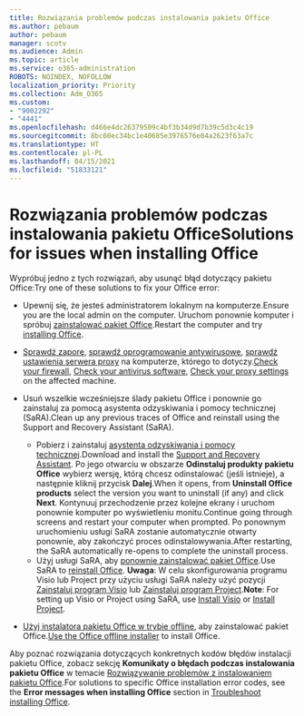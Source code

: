 ```yaml
---
title: Rozwiązania problemów podczas instalowania pakietu Office
ms.author: pebaum
author: pebaum
manager: scotv
ms.audience: Admin
ms.topic: article
ms.service: o365-administration
ROBOTS: NOINDEX, NOFOLLOW
localization_priority: Priority
ms.collection: Adm_O365
ms.custom:
- "9002292"
- "4441"
ms.openlocfilehash: d466e4dc26379509c4bf3b34d9d7b39c5d3c4c19
ms.sourcegitcommit: 8bc60ec34bc1e40685e3976576e04a2623f63a7c
ms.translationtype: HT
ms.contentlocale: pl-PL
ms.lasthandoff: 04/15/2021
ms.locfileid: "51833121"
---
```

# <a name="solutions-for-issues-when-installing-office"></a><span data-ttu-id="9c60d-102">Rozwiązania problemów podczas instalowania pakietu Office</span><span class="sxs-lookup"><span data-stu-id="9c60d-102">Solutions for issues when installing Office</span></span>

<span data-ttu-id="9c60d-103">Wypróbuj jedno z tych rozwiązań, aby usunąć błąd dotyczący pakietu Office:</span><span class="sxs-lookup"><span data-stu-id="9c60d-103">Try one of these solutions to fix your Office error:</span></span>

- <span data-ttu-id="9c60d-104">Upewnij się, że jesteś administratorem lokalnym na komputerze.</span><span class="sxs-lookup"><span data-stu-id="9c60d-104">Ensure you are the local admin on the computer.</span></span> <span data-ttu-id="9c60d-105">Uruchom ponownie komputer i spróbuj [zainstalować pakiet Office](https://portal.office.com/OLS/MySoftware.aspx).</span><span class="sxs-lookup"><span data-stu-id="9c60d-105">Restart the computer and try [installing Office](https://portal.office.com/OLS/MySoftware.aspx).</span></span>

- <span data-ttu-id="9c60d-106">[Sprawdź zaporę](https://support.office.com/article/unlicensed-product-and-activation-errors-in-office-0d23d3c0-c19c-4b2f-9845-5344fedc4380#bkmk_checkfirewall), [sprawdź oprogramowanie antywirusowe](https://support.office.com/article/unlicensed-product-and-activation-errors-in-office-0d23d3c0-c19c-4b2f-9845-5344fedc4380#bkmk_checkav), [sprawdź ustawienia serwera proxy](https://support.office.com/article/unlicensed-product-and-activation-errors-in-office-0d23d3c0-c19c-4b2f-9845-5344fedc4380#bkmk_checkproxy) na komputerze, którego to dotyczy.</span><span class="sxs-lookup"><span data-stu-id="9c60d-106">[Check your firewall](https://support.office.com/article/unlicensed-product-and-activation-errors-in-office-0d23d3c0-c19c-4b2f-9845-5344fedc4380#bkmk_checkfirewall), [Check your antivirus software](https://support.office.com/article/unlicensed-product-and-activation-errors-in-office-0d23d3c0-c19c-4b2f-9845-5344fedc4380#bkmk_checkav), [Check your proxy settings](https://support.office.com/article/unlicensed-product-and-activation-errors-in-office-0d23d3c0-c19c-4b2f-9845-5344fedc4380#bkmk_checkproxy) on the affected machine.</span></span>

- <span data-ttu-id="9c60d-107">Usuń wszelkie wcześniejsze ślady pakietu Office i ponownie go zainstaluj za pomocą asystenta odzyskiwania i pomocy technicznej (SaRA).</span><span class="sxs-lookup"><span data-stu-id="9c60d-107">Clean up any previous traces of Office and reinstall using the Support and Recovery Assistant (SaRA).</span></span> 

    - <span data-ttu-id="9c60d-108">Pobierz i zainstaluj [asystenta odzyskiwania i pomocy technicznej](https://aka.ms/SARA-OfficeUninstall-Alchemy).</span><span class="sxs-lookup"><span data-stu-id="9c60d-108">Download and install the [Support and Recovery Assistant](https://aka.ms/SARA-OfficeUninstall-Alchemy).</span></span> <span data-ttu-id="9c60d-109">Po jego otwarciu w obszarze **Odinstaluj produkty pakietu Office** wybierz wersję, którą chcesz odinstalować (jeśli istnieje), a następnie kliknij przycisk **Dalej**.</span><span class="sxs-lookup"><span data-stu-id="9c60d-109">When it opens, from **Uninstall Office products** select the version you want to uninstall (if any) and click **Next**.</span></span> <span data-ttu-id="9c60d-110">Kontynuuj przechodzenie przez kolejne ekrany i uruchom ponownie komputer po wyświetleniu monitu.</span><span class="sxs-lookup"><span data-stu-id="9c60d-110">Continue going through screens and restart your computer when prompted.</span></span> <span data-ttu-id="9c60d-111">Po ponownym uruchomieniu usługi SaRA zostanie automatycznie otwarty ponownie, aby zakończyć proces odinstalowywania.</span><span class="sxs-lookup"><span data-stu-id="9c60d-111">After restarting, the SaRA automatically re-opens to complete the uninstall process.</span></span>
    - <span data-ttu-id="9c60d-112">Użyj usługi SaRA, aby [ponownie zainstalować pakiet Office](https://aka.ms/sara-officeinstall).</span><span class="sxs-lookup"><span data-stu-id="9c60d-112">Use SaRA to [reinstall Office](https://aka.ms/sara-officeinstall).</span></span> <span data-ttu-id="9c60d-113">**Uwaga**: W celu skonfigurowania programu Visio lub Project przy użyciu usługi SaRA należy użyć pozycji [Zainstaluj program Visio](https://aka.ms/SaRA-VisioSetupScenario) lub [Zainstaluj program Project](https://aka.ms/SaRA-ProjectSetupScenario).</span><span class="sxs-lookup"><span data-stu-id="9c60d-113">**Note**: For setting up Visio or Project using SaRA, use [Install Visio](https://aka.ms/SaRA-VisioSetupScenario) or [Install Project](https://aka.ms/SaRA-ProjectSetupScenario).</span></span>  

- <span data-ttu-id="9c60d-114">[Użyj instalatora pakietu Office w trybie offline](https://support.office.com/article/f0a85fe7-118f-41cb-a791-d59cef96ad1c?wt.mc_id=Alchemy_ClientDIA), aby zainstalować pakiet Office.</span><span class="sxs-lookup"><span data-stu-id="9c60d-114">[Use the Office offline installer](https://support.office.com/article/f0a85fe7-118f-41cb-a791-d59cef96ad1c?wt.mc_id=Alchemy_ClientDIA) to install Office.</span></span>

<span data-ttu-id="9c60d-115">Aby poznać rozwiązania dotyczących konkretnych kodów błędów instalacji pakietu Office, zobacz sekcję **Komunikaty o błędach podczas instalowania pakietu Office** w temacie [Rozwiązywanie problemów z instalowaniem pakietu Office](https://support.office.com/article/35ff2def-e0b2-4dac-9784-4cf212c1f6c2#BKMK_ErrorMessages).</span><span class="sxs-lookup"><span data-stu-id="9c60d-115">For solutions to specific Office installation error codes, see the **Error messages when installing Office** section in [Troubleshoot installing Office](https://support.office.com/article/35ff2def-e0b2-4dac-9784-4cf212c1f6c2#BKMK_ErrorMessages).</span></span>

